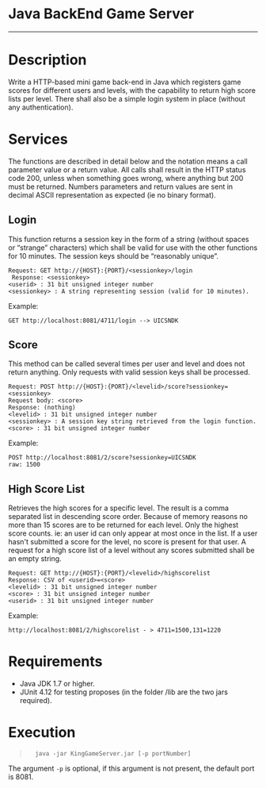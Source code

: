 Java BackEnd Game Server
=======================
----------

Description
===========

Write a HTTP-based mini game back-end in Java which registers game scores for different users and levels, with the capability to return high score lists per level. There shall also be a simple login system in place (without any authentication).

Services
=========
The functions are described in detail below and the notation <value> means a call parameter value or a return value. All calls shall result in the HTTP status code 200, unless when something goes wrong, where anything but 200 must be returned. Numbers parameters and return values are sent in decimal ASCII representation as expected (ie no binary format).

Login
-----

This function returns a session key in the form of a string (without spaces or “strange” characters) which shall be valid for use with the other functions for 10 minutes. The session keys should be “reasonably unique”.

    Request: GET http://{HOST}:{PORT}/<sessionkey>/login
     Response: <sessionkey>
    <userid> : 31 bit unsigned integer number
    <sessionkey> : A string representing session (valid for 10 minutes).

Example:

    GET http://localhost:8081/4711/login --> UICSNDK

Score
-----

This method can be called several times per user and level and does not return anything. Only requests with valid session keys shall be processed.


    Request: POST http://{HOST}:{PORT}/<levelid>/score?sessionkey=<sessionkey>
    Request body: <score>
    Response: (nothing)
    <levelid> : 31 bit unsigned integer number
    <sessionkey> : A session key string retrieved from the login function.
    <score> : 31 bit unsigned integer number


Example:

    POST http://localhost:8081/2/score?sessionkey=UICSNDK
    raw: 1500


High Score List
---------------
Retrieves the high scores for a specific level. The result is a comma separated list in descending score order. Because of memory reasons no more than 15 scores are to be returned for each level. Only the highest score counts. ie: an user id can only appear at most once in the list. If a user hasn't submitted a score for the level, no score is present for that user. A request for a high score list of a level without any scores submitted shall be an empty string.


    Request: GET http://{HOST}:{PORT}/<levelid>/highscorelist
    Response: CSV of <userid>=<score>
    <levelid> : 31 bit unsigned integer number
    <score> : 31 bit unsigned integer number
    <userid> : 31 bit unsigned integer number



Example:

    http://localhost:8081/2/highscorelist - > 4711=1500,131=1220



Requirements
============

+ Java JDK 1.7 or higher.
+ JUnit 4.12 for testing proposes (in the folder /lib are the two jars required).


Execution
=========

>       java -jar KingGameServer.jar [-p portNumber]

The argument `-p` is optional, if this argument is not present, the default port is 8081.
